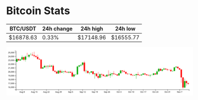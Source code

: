 # Bitcoin Stats

BTC/USDT|24h change|24h high|24h low|
|---|---|---|---|
|$16878.63|0.33%|$17148.96|$16555.77|

<img src="./chart.svg">

